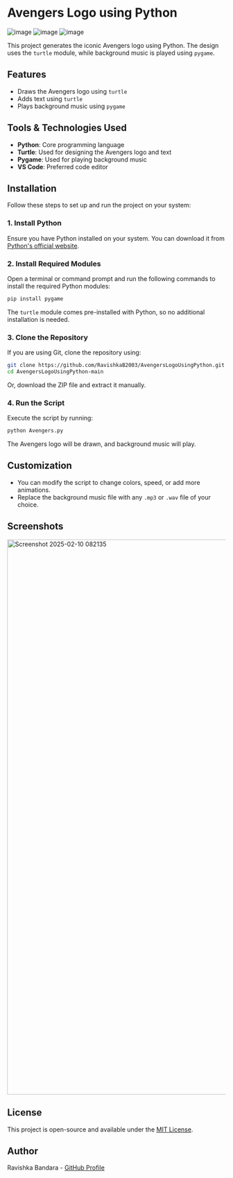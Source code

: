# Avengers Logo using Python

![image](https://github.com/user-attachments/assets/5211a33b-d386-498b-b82f-9e72b386bf80)
![image](https://github.com/user-attachments/assets/f7c7f1cd-875a-4437-b029-71d458fb9697)
![image](https://github.com/user-attachments/assets/7f6fe0fd-c10b-4cf1-abda-52743999d973)



This project generates the iconic Avengers logo using Python. The design uses the `turtle` module, while background music is played using `pygame`.

## Features
- Draws the Avengers logo using `turtle`
- Adds text using `turtle`
- Plays background music using `pygame`

## Tools & Technologies Used
- **Python**: Core programming language
- **Turtle**: Used for designing the Avengers logo and text
- **Pygame**: Used for playing background music
- **VS Code**: Preferred code editor

## Installation
Follow these steps to set up and run the project on your system:

### 1. Install Python
Ensure you have Python installed on your system. You can download it from [Python's official website](https://www.python.org/downloads/).

### 2. Install Required Modules
Open a terminal or command prompt and run the following commands to install the required Python modules:

```sh
pip install pygame
```
The `turtle` module comes pre-installed with Python, so no additional installation is needed.

### 3. Clone the Repository
If you are using Git, clone the repository using:
```sh
git clone https://github.com/RavishkaB2003/AvengersLogoUsingPython.git
cd AvengersLogoUsingPython-main
```
Or, download the ZIP file and extract it manually.

### 4. Run the Script
Execute the script by running:
```sh
python Avengers.py
```
The Avengers logo will be drawn, and background music will play.

## Customization
- You can modify the script to change colors, speed, or add more animations.
- Replace the background music file with any `.mp3` or `.wav` file of your choice.

## Screenshots
<img width="1280" alt="Screenshot 2025-02-10 082135" src="https://github.com/user-attachments/assets/431b9db4-f7d2-4fb0-b864-34b559a1b387" />


## License
This project is open-source and available under the [MIT License](LICENSE).

## Author
Ravishka Bandara - [GitHub Profile](https://github.com/RavishkaB2003/AvengersLogoUsingPython)



